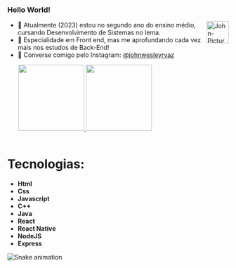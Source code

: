 ### Hello World! 

<img align="right" alt="John-Picture" height="50" src="https://github.com/johnwesley14.png">

- 🔭 Atualmente (2023) estou no segundo ano do ensino médio, cursando Desenvolvimento de Sistemas no Iema.
- 🌱 Especialidade em Front end, mas me aprofundando cada vez mais nos estudos de Back-End!
- 💬 Converse comigo pelo Instagram: [@johnwesleyrvaz](https://www.instagram.com/johnwesleyrvaz/)

<div id="effect" align="left">
  <a href="https://github.com/johnwesley14">
    <img height="150em"  src="https://github-readme-stats.vercel.app/api?username=johnwesley14&show_icons=true&theme=radical&include_all_commits=true&count_private=true"/>
    <img height="150em" src="https://github-readme-stats.vercel.app/api/top-langs/?username=johnwesley14&layout=compact&langs_count=7&theme=radical"/>
  </a>
</div>


<div><br>

<h1>Tecnologias:</h1>
<ul>
  <li><strong>Html</strong></li>
  <li><strong>Css</strong></li>
  <li><strong>Javascript</strong></li>
  <li><strong>C++</strong></li>
  <li><strong>Java</strong></li>
  <li><strong>React</strong></li>
  <li><strong>React Native</strong></li>
  <li><strong>NodeJS</strong></li>
  <li><strong>Express</strong></li>
</ul>
   

  


</div>

<div>
 
  ![Snake animation](https://github.com/johnwesley14/rafaballerini/blob/output/github-contribution-grid-snake.svg)
 
</div>

<style>
  #effect{
    margin-left: 25px;
    
    
  }
  
</style>
